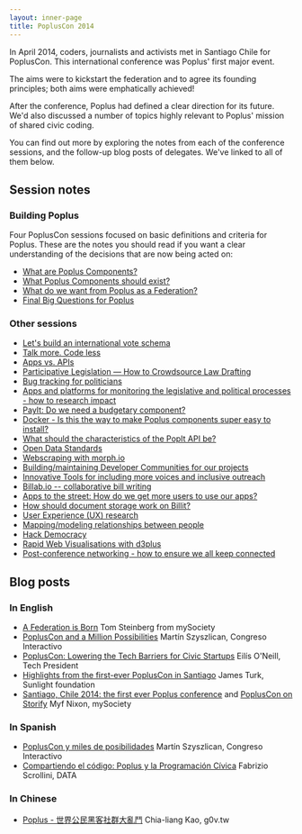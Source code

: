 ```yaml
---
layout: inner-page
title: PoplusCon 2014
---
```

<p class="intro">In April 2014, coders, journalists and activists met in Santiago Chile for PoplusCon. This international conference was Poplus' first major event. </p>

<p class="intro">The aims were to kickstart the federation and to agree its founding principles; both aims were emphatically achieved! </p>

<p class="intro">After the conference, Poplus had defined a clear direction for its future. We'd also discussed a number of topics highly relevant to Poplus' mission of shared civic coding.</p>

<p class="intro">You can find out more by exploring the notes from each of the conference sessions, and the follow-up blog posts of delegates. We've linked to all of them below.</p>

<h2>Session notes</h2>
<h3>Building Poplus</h3>

<p>Four PoplusCon sessions focused on basic definitions and criteria for Poplus. These are the notes you should read if you want a clear understanding of the decisions that are now being acted on:</p>

<ul><li><a href="https://popluscon.hackpad.com/What-are-Poplus-components-yVemaWdWcmI">What are Poplus Components?</a></li>

<li><a href="https://popluscon.hackpad.com/What-Poplus-Components-should-exist-KlZwvmR5ycO">What Poplus Components should exist?</a></li>

<li><a href="https://popluscon.hackpad.com/What-do-we-want-from-Poplus-as-a-Federation-jyIAGVGPG8P">What do we want from Poplus as a Federation?</a></li>

<li><a href="https://popluscon.hackpad.com/Final-Big-Questions-for-Poplus-6EoVyjdlalG">Final Big Questions for Poplus</a></li></ul>

<h3>Other sessions</h3>

<ul><li><a href="https://docs.google.com/a/votainteligente.cl/document/d/1bn6ROajUNvG59POS-nREQI0cDNxSmMAvRLufoEjHbAo/edit">Let's build an international vote schema</a></li>

<li><a href="https://popluscon.hackpad.com/Talk-more.-Code-less-Grey-room-session-1-Tuesday-E9gAXcBOxWO">Talk more. Code less</a></li>

<li><a href="https://popluscon.hackpad.com/Apps-vs.-API-Green-Room-Session-1-lpovmuQzPh4">Apps vs. APIs</a></li>

<li><a href="https://popluscon.hackpad.com/Participative-Legislation-How-to-Crowdsource-Law-Drafting-fIYfLSz34ri">Participative Legislation — How to Crowdsource Law Drafting</a></li>

<li><a href="https://popluscon.hackpad.com/1200-grey-room-Bug-tracking-for-politiciansbillsetc.-uL4Kz6Zmqsl">Bug tracking for politicians</a></li>

<li><a href="https://popluscon.hackpad.com/How-do-we-research-and-assess-success-of-sitesplatforms-in-our-sector-Green-Room-Session-2-sA7bckIL9Go">Apps and platforms for monitoring the legislative and political processes - how to research impact</a></li>

<li><a href="https://popluscon.hackpad.com/PayIt-Do-we-need-a-budgetary-component-USNO15lt57z">PayIt: Do we need a budgetary component?</a></li>

<li><a href="https://popluscon.hackpad.com/Docker-easy-to-install-components-IBqLqc3bZla">Docker - Is this the way to make Poplus components super easy to install?</a></li>

<li><a href="http://hackfoldr.org/poplusconf/hMgGWMQcYWJ">What should the characteristics of the PopIt API be?</a></li>

<li><a href="https://popluscon.hackpad.com/Open-Data-Standards-lnsndBJuB4P">Open Data Standards</a></li>

<li><a href="https://popluscon.hackpad.com/Webscraping-with-morph.io-Grey-Room-Session-1-Wednesday-tddMwTdXjZO">Webscraping with morph.io</a></li>

<li><a href="https://popluscon.hackpad.com/Building-and-maintaining-Developer-Communities-for-our-projects.-Session-1-Day-2-in-the-Pink-Room-IFygxXAaSo5">Building/maintaining Developer Communities for our projects</a></li>

<li><a href="https://docs.google.com/document/d/149Z9ekJhmMKjC4qgCqkUzSy54icvezR0Q2d-TZkxDvI/edit">Innovative Tools for including more voices and inclusive outreach</a></li>

<li><a href="https://popluscon.hackpad.com/Billab.io-collaborative-bill-writing-Grey-Room-Session-2-Wednesday-Sqx7RHl8l5C">Billab.io -- collaborative bill writing</a></li>

<li><a href="https://popluscon.hackpad.com/Apps-to-the-street-How-do-we-get-more-users-to-use-our-apps-Session-2-Day-2-in-the-Pink-Room-I3IzawWR2vo">Apps to the street: How do we get more users to use our apps?</a></li>

<li><a href="https://popluscon.hackpad.com/Getting-the-most-out-of-document-storage-fQCwM97zI6n">How should document storage work on Billit?</a></li>

<li><a href="https://popluscon.hackpad.com/User-Experience-UX-research-Session-3-Grey-Room-Wednesday-7aHLWZW2Ak9">User Experience (UX) research</a></li>

<li><a href="https://popluscon.hackpad.com/Mappingmodeling-relationships-between-people-2n0MfHg5SyB">Mapping/modeling relationships between people</a></li>

<li><a href="https://popluscon.hackpad.com/Hack-Democracy-GQu257potjb">Hack Democracy</a></li>

<li><a href="https://popluscon.hackpad.com/Rapid-Web-Visualisations-with-d3plus-Grey-Room-last-session-Wednesday-XEsMMe0y0tC">Rapid Web Visualisations with d3plus</a></li>

<li><a href="https://popluscon.hackpad.com/Post-conference-networking-session-lpN8N0UAG01">Post-conference networking - how to ensure we all keep connected</a></li></ul>

<h2>Blog posts</h2>
<h3>In English</h3>

<ul><li><a href="http://www.mysociety.org/2014/05/09/a-federation-is-born/">A Federation is Born</a> Tom Steinberg from mySociety</li>

<li><a href="http://www.congresointeractivo.org/popluscon-and-a-millon-possibilities/">PoplusCon and a Million Possibilities</a> Martín Szyszlican, Congreso Interactivo</li>

<li><a href="http://techpresident.com/news/wegov/24982/popluscon-lowering-tech-barriers-civic-startups">PoplusCon: Lowering the Tech Barriers for Civic Startups</a> Eilís O'Neill, Tech President</li>

<li><a href="http://sunlightfoundation.com/blog/2014/05/12/highlights-from-the-first-ever-popluscon-in-santiago/">Highlights from the first-ever PoplusCon in Santiago</a> James Turk, Sunlight foundation</li>

<li><a href="https://www.mysociety.org/2014/05/08/santiago-chile-2014-the-first-poplus-conference/">Santiago, Chile 2014: the first ever Poplus conference</a> and <a href="https://storify.com/myf/the-first-poplus-conference-in-santiago/">PoplusCon on Storify</a> Myf Nixon, mySociety</li></ul>

<h3>In Spanish</h3>

<ul><li><a href="http://www.congresointeractivo.org/latamlab-semana-2-popluscon-y-miles-de-posibilidades/">PoplusCon y miles de posibilidades</a> Martín Szyszlican, Congreso Interactivo</li>

<li><a href="http://www.abrelatam.org/compartiendo-el-codigo-poplus-y-la-programacion-civica/">Compartiendo el código: Poplus y la Programación Cívica</a> Fabrizio Scrollini, DATA</li></ul>

<h3>In Chinese</h3>

<ul><li><a href="http://blog.clkao.org/post/197828/poplus-global-civic-hacking-community">Poplus - 世界公民黑客社群大亂鬥</a> Chia-liang Kao, g0v.tw</li></ul>
